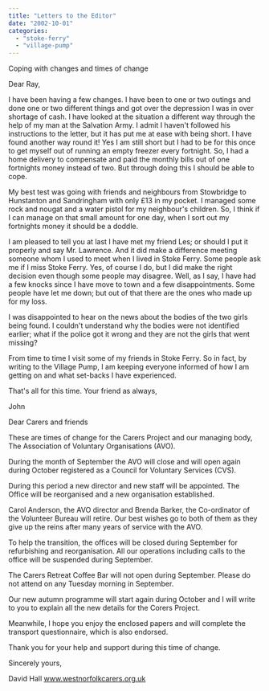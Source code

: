 ```yaml
---
title: "Letters to the Editor"
date: "2002-10-01"
categories: 
  - "stoke-ferry"
  - "village-pump"
---
```


Coping with changes and times of change

Dear Ray,

I have been having a few changes. I have been to one or two outings and done one or two different things and got over the depression I was in over shortage of cash. I have looked at the situation a different way through the help of my man at the Salvation Army. I admit I haven't followed his instructions to the letter, but it has put me at ease with being short. I have found another way round it! Yes I am still short but I had to be for this once to get myself out of running an empty freezer every fortnight. So, I had a home delivery to compensate and paid the monthly bills out of one fortnights money instead of two. But through doing this I should be able to cope.

My best test was going with friends and neighbours from Stowbridge to Hunstanton and Sandringham with only £13 in my pocket. I managed some rock and nougat and a water pistol for my neighbour's children. So, I think if I can manage on that small amount for one day, when I sort out my fortnights money it should be a doddle.

I am pleased to tell you at last I have met my friend Les; or should I put it properly and say Mr. Lawrence. And it did make a difference meeting someone whom I used to meet when I lived in Stoke Ferry. Some people ask me if I miss Stoke Ferry. Yes, of course I do, but I did make the right decision even though some people may disagree. Well, as I say, I have had a few knocks since I have move to town and a few disappointments. Some people have let me down; but out of that there are the ones who made up for my loss.

I was disappointed to hear on the news about the bodies of the two girls being found. I couldn't understand why the bodies were not identified earlier; what if the police got it wrong and they are not the girls that went missing?

From time to time I visit some of my friends in Stoke Ferry. So in fact, by writing to the Village Pump, I am keeping everyone informed of how I am getting on and what set-backs I have experienced.

That's all for this time. Your friend as always,

John

Dear Carers and friends

These are times of change for the Carers Project and our managing body, The Association of Voluntary Organisations (AVO).

During the month of September the AVO will close and will open again during October registered as a Council for Voluntary Services (CVS).

During this period a new director and new staff will be appointed. The Office will be reorganised and a new organisation established.

Carol Anderson, the AVO director and Brenda Barker, the Co-ordinator of the Volunteer Bureau will retire. Our best wishes go to both of them as they give up the reins after many years of service with the AVO.

To help the transition, the offices will be closed during September for refurbishing and reorganisation. All our operations including calls to the office will be suspended during September.

The Carers Retreat Coffee Bar will not open during September. Please do not attend on any Tuesday morning in September.

Our new autumn programme will start again during October and I will write to you to explain all the new details for the Corers Project.

Meanwhile, I hope you enjoy the enclosed papers and will complete the transport questionnaire, which is also endorsed.

Thank you for your help and support during this time of change.

Sincerely yours,

David Hall www.westnorfolkcarers.org.uk
